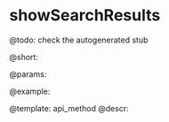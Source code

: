 showSearchResults
=============


@todo:
	check the autogenerated stub

@short:
	

@params:





@example:

@template:	api_method
@descr:

